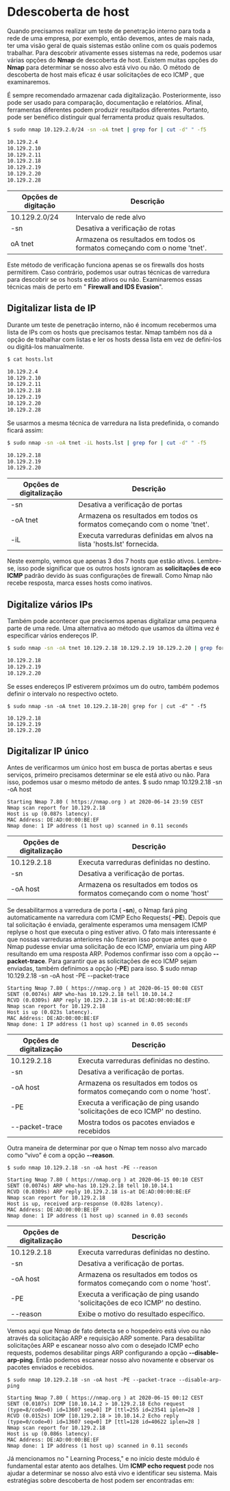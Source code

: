 # Ddescoberta de host

Quando precisamos realizar um teste de penetração interno para toda a rede de uma empresa, por exemplo, então devemos, antes de mais nada, ter uma visão geral de quais sistemas estão online com os quais podemos trabalhar. Para descobrir ativamente esses sistemas na rede, podemos usar várias opções do **Nmap** de descoberta de host. Existem muitas opções do **Nmap** para determinar se nosso alvo está vivo ou não. O método de descoberta de host mais eficaz é usar solicitações de eco ICMP , que examinaremos.

É sempre recomendado armazenar cada digitalização. Posteriormente, isso pode ser usado para comparação, documentação e relatórios. Afinal, ferramentas diferentes podem produzir resultados diferentes. Portanto, pode ser benéfico distinguir qual ferramenta produz quais resultados.



```bash
$ sudo nmap 10.129.2.0/24 -sn -oA tnet | grep for | cut -d" " -f5

10.129.2.4
10.129.2.10
10.129.2.11
10.129.2.18
10.129.2.19
10.129.2.20
10.129.2.28
```

| Opções de digitação | Descrição                                                                |
| ------------------- | ------------------------------------------------------------------------ |
| 10.129.2.0/24       | Intervalo de rede alvo                                                   |
| -sn                 | Desativa a verificação de rotas                                          |
| oA tnet             | Armazena os resultados em todos os formatos começando com o nome 'tnet'. |

Este método de verificação funciona apenas se os firewalls dos hosts permitirem. Caso contrário, podemos usar outras técnicas de varredura para descobrir se os hosts estão ativos ou não. Examinaremos essas técnicas mais de perto em " **Firewall and IDS Evasion**".

## Digitalizar lista de IP

Durante um teste de penetração interno, não é incomum recebermos uma lista de IPs com os hosts que precisamos testar. Nmap também nos dá a opção de trabalhar com listas e ler os hosts dessa lista em vez de defini-los ou digitá-los manualmente.
    

```bash
$ cat hosts.lst

10.129.2.4
10.129.2.10
10.129.2.11
10.129.2.18
10.129.2.19
10.129.2.20
10.129.2.28
```

Se usarmos a mesma técnica de varredura na lista predefinida, o comando ficará assim:



```bash
$ sudo nmap -sn -oA tnet -iL hosts.lst | grep for | cut -d" " -f5

10.129.2.18
10.129.2.19
10.129.2.20
```

| Opções de digitalização | Descrição                                                                |
| ----------------------- | ------------------------------------------------------------------------ |
| -sn                     | Desativa a verificação de portas                                         |
| -oA tnet                | Armazena os resultados em todos os formatos começando com o nome 'tnet'. |
| -iL                     | Executa varreduras definidas em alvos na lista 'hosts.lst' fornecida.    |

Neste exemplo, vemos que apenas 3 dos 7 hosts que estão ativos. Lembre-se, isso pode significar que os outros hosts ignoram as **solicitações de eco ICMP** padrão devido às suas configurações de firewall. Como Nmap não recebe resposta, marca esses hosts como inativos.

## Digitalize vários IPs

Também pode acontecer que precisemos apenas digitalizar uma pequena parte de uma rede. Uma alternativa ao método que usamos da última vez é especificar vários endereços IP.



```bash
$ sudo nmap -sn -oA tnet 10.129.2.18 10.129.2.19 10.129.2.20 | grep for | cut -d" " -f5

10.129.2.18
10.129.2.19
10.129.2.20
```

Se esses endereços IP estiverem próximos um do outro, também podemos definir o intervalo no respectivo octeto.



    $ sudo nmap -sn -oA tnet 10.129.2.18-20| grep for | cut -d" " -f5
    
    10.129.2.18
    10.129.2.19
    10.129.2.20

## Digitalizar IP único

Antes de verificarmos um único host em busca de portas abertas e seus serviços, primeiro precisamos determinar se ele está ativo ou não. Para isso, podemos usar o mesmo método de antes.
    $ sudo nmap 10.129.2.18 -sn -oA host

    Starting Nmap 7.80 ( https://nmap.org ) at 2020-06-14 23:59 CEST
    Nmap scan report for 10.129.2.18
    Host is up (0.087s latency).
    MAC Address: DE:AD:00:00:BE:EF
    Nmap done: 1 IP address (1 host up) scanned in 0.11 seconds

| Opções de digitalização | Descrição                                                               |
| ----------------------- | ----------------------------------------------------------------------- |
| 10.129.2.18             | Executa varreduras definidas no destino.                                |
| -sn                     | Desativa a verificação de portas.                                       |
| -oA host                | Armazena os resultados em todos os formatos começando com o nome 'host' |

Se desabilitarmos a varredura de porta ( **-sn**), o Nmap fará ping automaticamente na varredura com ICMP Echo Requests( **-PE**). Depois que tal solicitação é enviada, geralmente esperamos uma mensagem ICMP replyse o host que executa o ping estiver ativo. O fato mais interessante é que nossas varreduras anteriores não fizeram isso porque antes que o Nmap pudesse enviar uma solicitação de eco ICMP, enviaria um ping ARP resultando em uma resposta ARP. Podemos confirmar isso com a opção **--packet-trace**. Para garantir que as solicitações de eco ICMP sejam enviadas, também definimos a opção (**-PE**) para isso.
    $ sudo nmap 10.129.2.18 -sn -oA host -PE --packet-trace

    Starting Nmap 7.80 ( https://nmap.org ) at 2020-06-15 00:08 CEST
    SENT (0.0074s) ARP who-has 10.129.2.18 tell 10.10.14.2
    RCVD (0.0309s) ARP reply 10.129.2.18 is-at DE:AD:00:00:BE:EF
    Nmap scan report for 10.129.2.18
    Host is up (0.023s latency).
    MAC Address: DE:AD:00:00:BE:EF
    Nmap done: 1 IP address (1 host up) scanned in 0.05 seconds

| Opções de digitalização | Descrição                                                                   |
| ----------------------- | --------------------------------------------------------------------------- |
| 10.129.2.18             | Executa varreduras definidas no destino.                                    |
| -sn                     | Desativa a verificação de portas.                                           |
| -oA host                | Armazena os resultados em todos os formatos começando com o nome 'host'.    |
| -PE                     | Executa a verificação de ping usando 'solicitações de eco ICMP' no destino. |
| --packet-trace          | Mostra todos os pacotes enviados e recebidos                                |

Outra maneira de determinar por que o Nmap tem nosso alvo marcado como “vivo” é com a opção **--reason**.



    $ sudo nmap 10.129.2.18 -sn -oA host -PE --reason
    
    Starting Nmap 7.80 ( https://nmap.org ) at 2020-06-15 00:10 CEST
    SENT (0.0074s) ARP who-has 10.129.2.18 tell 10.10.14.1
    RCVD (0.0309s) ARP reply 10.129.2.18 is-at DE:AD:00:00:BE:EF
    Nmap scan report for 10.129.2.18
    Host is up, received arp-response (0.028s latency).
    MAC Address: DE:AD:00:00:BE:EF
    Nmap done: 1 IP address (1 host up) scanned in 0.03 seconds

| Opções de digitalização | Descrição                                                                   |
| ----------------------- | --------------------------------------------------------------------------- |
| 10.129.2.18             | Executa varreduras definidas no destino.                                    |
| -sn                     | Desativa a verificação de portas.                                           |
| -oA host                | Armazena os resultados em todos os formatos começando com o nome 'host'.    |
| -PE                     | Executa a verificação de ping usando 'solicitações de eco ICMP' no destino. |
| --reason                | Exibe o motivo do resultado específico.                                     |

Vemos aqui que Nmap de fato detecta se o hospedeiro está vivo ou não através da solicitação ARP e requisição ARP somente. Para desabilitar solicitações ARP e escanear nosso alvo com o desejado ICMP echo requests, podemos desabilitar pings ARP configurando a opção **--disable-arp-ping**. Então podemos escanear nosso alvo novamente e observar os pacotes enviados e recebidos.



    $ sudo nmap 10.129.2.18 -sn -oA host -PE --packet-trace --disable-arp-ping
    
    Starting Nmap 7.80 ( https://nmap.org ) at 2020-06-15 00:12 CEST
    SENT (0.0107s) ICMP [10.10.14.2 > 10.129.2.18 Echo request (type=8/code=0) id=13607 seq=0] IP [ttl=255 id=23541 iplen=28 ]
    RCVD (0.0152s) ICMP [10.129.2.18 > 10.10.14.2 Echo reply (type=0/code=0) id=13607 seq=0] IP [ttl=128 id=40622 iplen=28 ]
    Nmap scan report for 10.129.2.18
    Host is up (0.086s latency).
    MAC Address: DE:AD:00:00:BE:EF
    Nmap done: 1 IP address (1 host up) scanned in 0.11 seconds

Já mencionamos no " Learning Process," e no início deste módulo é fundamental estar atento aos detalhes. Um **ICMP echo request** pode nos ajudar a determinar se nosso alvo está vivo e identificar seu sistema. Mais estratégias sobre descoberta de host podem ser encontradas em:
